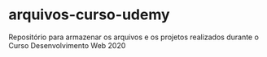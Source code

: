 # arquivos-curso-udemy
Repositório para armazenar os arquivos e os projetos realizados durante o Curso Desenvolvimento Web 2020
